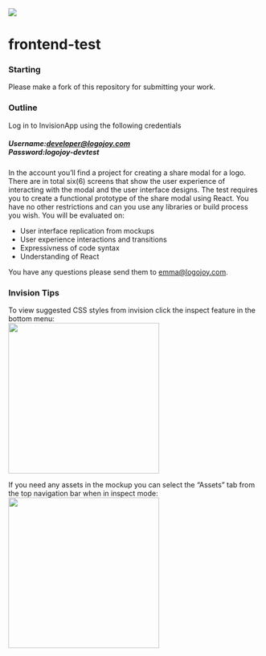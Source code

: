 <img src="https://cdn.logojoy.com/tests/logo.png" />

# frontend-test

### Starting
Please make a fork of this repository for submitting your work.

### Outline
Log in to InvisionApp using the following credentials

##### Username:developer@logojoy.com<br/> Password:logojoy-devtest

In the account you’ll find a project for creating a share modal for a logo. There are in total six(6) screens that show the user experience of interacting with the modal and the user interface designs. The test requires you to create a functional prototype of the share modal using React. You have no other restrictions and can you use any libraries or build process you wish. You will be evaluated on:

* User interface replication from mockups
* User experience interactions and transitions
* Expressivness of code syntax
* Understanding of React

You have any questions please send them to <a href="mailto:emma@logojoy.com">emma@logojoy.com</a>.


### Invision Tips
To view suggested CSS styles from invision click the inspect feature in the bottom menu:<br/>
<img src="https://cdn.logojoy.com/tests/Invision1.png" width="300px"/>

If you need any assets in the mockup you can select the “Assets” tab from the top navigation bar when in inspect mode:<br />
<img src="https://cdn.logojoy.com/tests/Invision2.png" width="300px"/>
